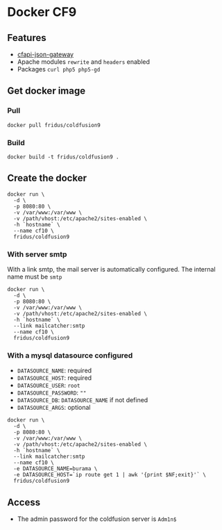 
# Docker CF9


## Features

- [cfapi-json-gateway](https://github.com/LoicMahieu/cfapi-json-gateway)
- Apache modules `rewrite` and `headers` enabled
- Packages `curl php5 php5-gd`


## Get docker image

### Pull

```
docker pull fridus/coldfusion9
```

### Build

```
docker build -t fridus/coldfusion9 .
```


## Create the docker

```
docker run \
  -d \
  -p 8080:80 \
  -v /var/www:/var/www \
  -v /path/vhost:/etc/apache2/sites-enabled \
  -h `hostname` \
  --name cf10 \
  fridus/coldfusion9
```

### With server smtp
With a link smtp, the mail server is automatically configured. The internal name must be `smtp`
```
docker run \
  -d \
  -p 8080:80 \
  -v /var/www:/var/www \
  -v /path/vhost:/etc/apache2/sites-enabled \
  -h `hostname` \
  --link mailcatcher:smtp
  --name cf10 \
  fridus/coldfusion9
```

### With a mysql datasource configured

- `DATASOURCE_NAME`: required
- `DATASOURCE_HOST`: required
- `DATASOURCE_USER`: `root`
- `DATASOURCE_PASSWORD`: `""`
- `DATASOURCE_DB`: `DATASOURCE_NAME` if not defined
- `DATASOURCE_ARGS`: optional

```
docker run \
  -d \
  -p 8080:80 \
  -v /var/www:/var/www \
  -v /path/vhost:/etc/apache2/sites-enabled \
  -h `hostname` \
  --link mailcatcher:smtp
  --name cf10 \
  -e DATASOURCE_NAME=burama \
  -e DATASOURCE_HOST=`ip route get 1 | awk '{print $NF;exit}'` \
  fridus/coldfusion9
```


## Access

- The admin password for the coldfusion server is `Adm1n$`
